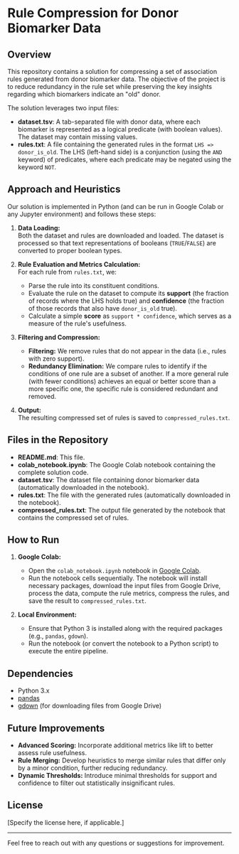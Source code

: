 # Rule Compression for Donor Biomarker Data

## Overview

This repository contains a solution for compressing a set of association rules generated from donor biomarker data. The objective of the project is to reduce redundancy in the rule set while preserving the key insights regarding which biomarkers indicate an "old" donor.

The solution leverages two input files:
- **dataset.tsv**: A tab-separated file with donor data, where each biomarker is represented as a logical predicate (with boolean values). The dataset may contain missing values.
- **rules.txt**: A file containing the generated rules in the format `LHS => donor_is_old`. The LHS (left-hand side) is a conjunction (using the `AND` keyword) of predicates, where each predicate may be negated using the keyword `NOT`.

## Approach and Heuristics

Our solution is implemented in Python (and can be run in Google Colab or any Jupyter environment) and follows these steps:

1. **Data Loading:**  
   Both the dataset and rules are downloaded and loaded. The dataset is processed so that text representations of booleans (`TRUE`/`FALSE`) are converted to proper boolean types.

2. **Rule Evaluation and Metrics Calculation:**  
   For each rule from `rules.txt`, we:
   - Parse the rule into its constituent conditions.
   - Evaluate the rule on the dataset to compute its **support** (the fraction of records where the LHS holds true) and **confidence** (the fraction of those records that also have `donor_is_old` true).
   - Calculate a simple **score** as `support * confidence`, which serves as a measure of the rule's usefulness.

3. **Filtering and Compression:**  
   - **Filtering:** We remove rules that do not appear in the data (i.e., rules with zero support).
   - **Redundancy Elimination:** We compare rules to identify if the conditions of one rule are a subset of another. If a more general rule (with fewer conditions) achieves an equal or better score than a more specific one, the specific rule is considered redundant and removed.
   
4. **Output:**  
   The resulting compressed set of rules is saved to `compressed_rules.txt`.

## Files in the Repository

- **README.md**: This file.
- **colab_notebook.ipynb**: The Google Colab notebook containing the complete solution code.
- **dataset.tsv**: The dataset file containing donor biomarker data (automatically downloaded in the notebook).
- **rules.txt**: The file with the generated rules (automatically downloaded in the notebook).
- **compressed_rules.txt**: The output file generated by the notebook that contains the compressed set of rules.

## How to Run

1. **Google Colab:**
   - Open the `colab_notebook.ipynb` notebook in [Google Colab](https://colab.research.google.com).
   - Run the notebook cells sequentially. The notebook will install necessary packages, download the input files from Google Drive, process the data, compute the rule metrics, compress the rules, and save the result to `compressed_rules.txt`.

2. **Local Environment:**
   - Ensure that Python 3 is installed along with the required packages (e.g., `pandas`, `gdown`).
   - Run the notebook (or convert the notebook to a Python script) to execute the entire pipeline.

## Dependencies

- Python 3.x
- [pandas](https://pandas.pydata.org/)
- [gdown](https://github.com/wkentaro/gdown) (for downloading files from Google Drive)

## Future Improvements

- **Advanced Scoring:** Incorporate additional metrics like lift to better assess rule usefulness.
- **Rule Merging:** Develop heuristics to merge similar rules that differ only by a minor condition, further reducing redundancy.
- **Dynamic Thresholds:** Introduce minimal thresholds for support and confidence to filter out statistically insignificant rules.

## License

[Specify the license here, if applicable.]

---

Feel free to reach out with any questions or suggestions for improvement.

